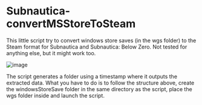 # Subnautica-convertMSStoreToSteam

This little script try to convert windows store saves (in the wgs folder) to the Steam format for Subnautica and Subnautica: Below Zero.
Not tested for anything else, but it might work too.

![image](https://user-images.githubusercontent.com/105871593/169332129-a714adac-5fff-4bea-82e3-64ba2b954b01.png)

The script generates a folder using a timestamp where it outputs the extracted data. What you have to do is to follow the structure above, create the windowsStoreSave folder in the same directory as the script, place the wgs folder inside and launch the script. 
